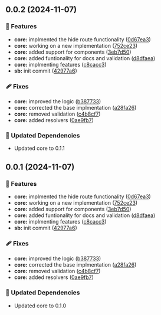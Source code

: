 ## 0.0.2 (2024-11-07)

### 🚀 Features

- **core:** implmented the hide route functionality ([0d67ea3](https://github.com/rhinobase/hono-openapi/commit/0d67ea3))
- **core:** working on a new implementation ([752ce23](https://github.com/rhinobase/hono-openapi/commit/752ce23))
- **core:** added support for components ([3eb7d50](https://github.com/rhinobase/hono-openapi/commit/3eb7d50))
- **core:** added funtionality for docs and validation ([d8dfaea](https://github.com/rhinobase/hono-openapi/commit/d8dfaea))
- **core:** implmenting features ([c8cacc3](https://github.com/rhinobase/hono-openapi/commit/c8cacc3))
- **sb:** init commit ([42977a6](https://github.com/rhinobase/hono-openapi/commit/42977a6))

### 🩹 Fixes

- **core:** improved the logic ([b387733](https://github.com/rhinobase/hono-openapi/commit/b387733))
- **core:** corrected the base implmentation ([a28fa26](https://github.com/rhinobase/hono-openapi/commit/a28fa26))
- **core:** removed validation ([c4b8cf7](https://github.com/rhinobase/hono-openapi/commit/c4b8cf7))
- **core:** added resolvers ([0ae9fb7](https://github.com/rhinobase/hono-openapi/commit/0ae9fb7))

### 🧱 Updated Dependencies

- Updated core to 0.1.1

## 0.0.1 (2024-11-07)

### 🚀 Features

- **core:** implmented the hide route functionality ([0d67ea3](https://github.com/rhinobase/hono-openapi/commit/0d67ea3))
- **core:** working on a new implementation ([752ce23](https://github.com/rhinobase/hono-openapi/commit/752ce23))
- **core:** added support for components ([3eb7d50](https://github.com/rhinobase/hono-openapi/commit/3eb7d50))
- **core:** added funtionality for docs and validation ([d8dfaea](https://github.com/rhinobase/hono-openapi/commit/d8dfaea))
- **core:** implmenting features ([c8cacc3](https://github.com/rhinobase/hono-openapi/commit/c8cacc3))
- **sb:** init commit ([42977a6](https://github.com/rhinobase/hono-openapi/commit/42977a6))

### 🩹 Fixes

- **core:** improved the logic ([b387733](https://github.com/rhinobase/hono-openapi/commit/b387733))
- **core:** corrected the base implmentation ([a28fa26](https://github.com/rhinobase/hono-openapi/commit/a28fa26))
- **core:** removed validation ([c4b8cf7](https://github.com/rhinobase/hono-openapi/commit/c4b8cf7))
- **core:** added resolvers ([0ae9fb7](https://github.com/rhinobase/hono-openapi/commit/0ae9fb7))

### 🧱 Updated Dependencies

- Updated core to 0.1.0